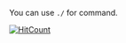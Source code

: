 You can use ```./``` for command.

[![HitCount](http://hits.dwyl.io/Eren5960/BasicCommand.svg)](http://hits.dwyl.io/Eren5960/BasicCommand)
